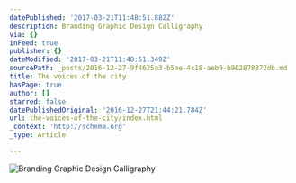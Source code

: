 ```yaml
---
datePublished: '2017-03-21T11:48:51.882Z'
description: Branding Graphic Design Calligraphy
via: {}
inFeed: true
publisher: {}
dateModified: '2017-03-21T11:48:51.349Z'
sourcePath: _posts/2016-12-27-9f4625a3-b5ae-4c18-aeb9-b902878872db.md
title: The voices of the city
hasPage: true
author: []
starred: false
datePublishedOriginal: '2016-12-27T21:44:21.784Z'
url: the-voices-of-the-city/index.html
_context: 'http://schema.org'
_type: Article

---
```

![Branding Graphic Design Calligraphy](https://the-grid-user-content.s3-us-west-2.amazonaws.com/10a33ca6-6bfd-4cd1-9fd5-1409239d939e.png)